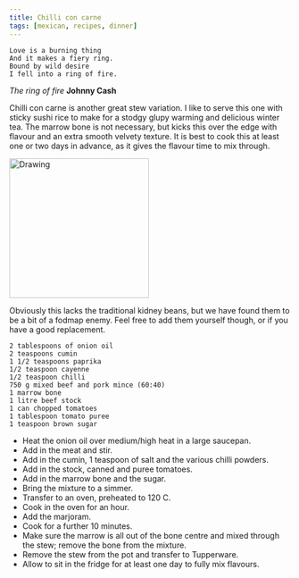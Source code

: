 ```yaml
---
title: Chilli con carne
tags: [mexican, recipes, dinner]
---
```


	Love is a burning thing
	And it makes a fiery ring.
	Bound by wild desire
	I fell into a ring of fire.
	
*The ring of fire* **Johnny Cash**


Chilli con carne is another great stew variation. I like to serve this one with sticky sushi rice to make for a stodgy glupy warming and delicious winter tea. The marrow bone is not necessary, but kicks this over the edge with flavour and an extra smooth velvety texture. It is best to cook this at least one or two days in advance, as it gives the flavour time to mix through. 


<img src="http://fodblog.github.io/assets/pictures/chilli.jpg" alt="Drawing" style="width: 250px;"/>

Obviously this lacks the traditional kidney beans, but we have found them to be a bit of a fodmap enemy. Feel free to add them yourself though, or if you have a good replacement. 

	2 tablespoons of onion oil
	2 teaspoons cumin
	1 1/2 teaspoons paprika
	1/2 teaspoon cayenne
	1/2 teaspoon chilli
	750 g mixed beef and pork mince (60:40)
	1 marrow bone
	1 litre beef stock
	1 can chopped tomatoes
	1 tablespoon tomato puree
	1 teaspoon brown sugar
	
 * Heat the onion oil over medium/high heat in a large saucepan.
 * Add in the meat and stir.
 * Add in the cumin, 1 teaspoon of salt and the various chilli powders.
 * Add in the stock, canned and puree tomatoes.
 * Add in the marrow bone and the sugar.
 * Bring the mixture to a simmer.
 * Transfer to an oven, preheated to 120 C.
 * Cook in the oven for an hour.
 * Add the marjoram.
 * Cook for a further 10 minutes.
 * Make sure the marrow is all out of the bone centre and mixed through the stew; remove the bone from the mixture.
 * Remove the stew from the pot and transfer to Tupperware.
 * Allow to sit in the fridge for at least one day to fully mix flavours.